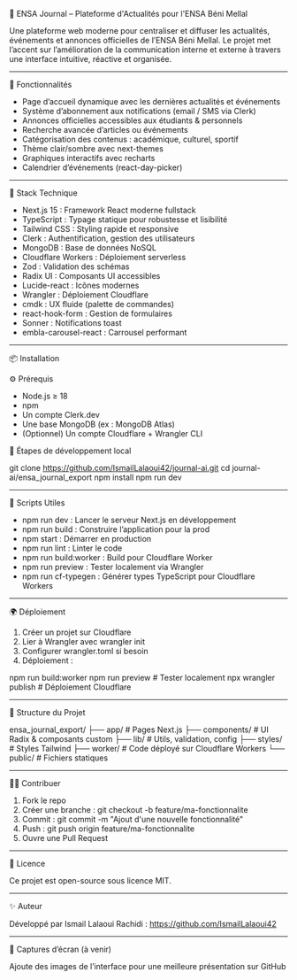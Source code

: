 
📰 ENSA Journal – Plateforme d'Actualités pour l'ENSA Béni Mellal

Une plateforme web moderne pour centraliser et diffuser les actualités, événements et annonces officielles de l’ENSA Béni Mellal. Le projet met l’accent sur l’amélioration de la communication interne et externe à travers une interface intuitive, réactive et organisée.

------------------------------------------------------------
🚀 Fonctionnalités

- Page d’accueil dynamique avec les dernières actualités et événements
- Système d’abonnement aux notifications (email / SMS via Clerk)
- Annonces officielles accessibles aux étudiants & personnels
- Recherche avancée d’articles ou événements
- Catégorisation des contenus : académique, culturel, sportif
- Thème clair/sombre avec next-themes
- Graphiques interactifs avec recharts
- Calendrier d’événements (react-day-picker)

------------------------------------------------------------
🧪 Stack Technique

- Next.js 15 : Framework React moderne fullstack
- TypeScript : Typage statique pour robustesse et lisibilité
- Tailwind CSS : Styling rapide et responsive
- Clerk : Authentification, gestion des utilisateurs
- MongoDB : Base de données NoSQL
- Cloudflare Workers : Déploiement serverless
- Zod : Validation des schémas
- Radix UI : Composants UI accessibles
- Lucide-react : Icônes modernes
- Wrangler : Déploiement Cloudflare
- cmdk : UX fluide (palette de commandes)
- react-hook-form : Gestion de formulaires
- Sonner : Notifications toast
- embla-carousel-react : Carrousel performant

------------------------------------------------------------
📦 Installation

⚙️ Prérequis

- Node.js ≥ 18
- npm
- Un compte Clerk.dev
- Une base MongoDB (ex : MongoDB Atlas)
- (Optionnel) Un compte Cloudflare + Wrangler CLI

🔧 Étapes de développement local

git clone https://github.com/IsmailLalaoui42/journal-ai.git
cd journal-ai/ensa_journal_export
npm install
npm run dev

------------------------------------------------------------
🧪 Scripts Utiles

- npm run dev : Lancer le serveur Next.js en développement
- npm run build : Construire l’application pour la prod
- npm start : Démarrer en production
- npm run lint : Linter le code
- npm run build:worker : Build pour Cloudflare Worker
- npm run preview : Tester localement via Wrangler
- npm run cf-typegen : Générer types TypeScript pour Cloudflare Workers

------------------------------------------------------------
🌍 Déploiement

1. Créer un projet sur Cloudflare
2. Lier à Wrangler avec wrangler init
3. Configurer wrangler.toml si besoin
4. Déploiement :

npm run build:worker
npm run preview        # Tester localement
npx wrangler publish   # Déploiement Cloudflare

------------------------------------------------------------
📁 Structure du Projet

ensa_journal_export/
├── app/               # Pages Next.js
├── components/        # UI Radix & composants custom
├── lib/               # Utils, validation, config
├── styles/            # Styles Tailwind
├── worker/            # Code déployé sur Cloudflare Workers
└── public/            # Fichiers statiques

------------------------------------------------------------
🧑‍💻 Contribuer

1. Fork le repo
2. Créer une branche : git checkout -b feature/ma-fonctionnalite
3. Commit : git commit -m "Ajout d'une nouvelle fonctionnalité"
4. Push : git push origin feature/ma-fonctionnalite
5. Ouvre une Pull Request

------------------------------------------------------------
📜 Licence

Ce projet est open-source sous licence MIT.

------------------------------------------------------------
✨ Auteur

Développé par Ismail Lalaoui Rachidi : https://github.com/IsmailLalaoui42

------------------------------------------------------------
📸 Captures d’écran (à venir)

Ajoute des images de l’interface pour une meilleure présentation sur GitHub

